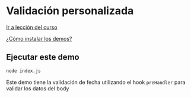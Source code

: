 # Validación personalizada

[Ir a lección del curso](https://www.artisanfront.com/cursos/curso-fastify-desde-0/fastify-05-validacion-personalizada)

[¿Cómo instalar los demos?](../README.md)

## Ejecutar este demo

```sh
node index.js
```

Este demo tiene la validación de fecha utilizando el hook `preHandler` para validar los datos del body
